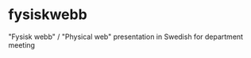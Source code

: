 fysiskwebb
==========

"Fysisk webb" / "Physical web" presentation in Swedish for department meeting
